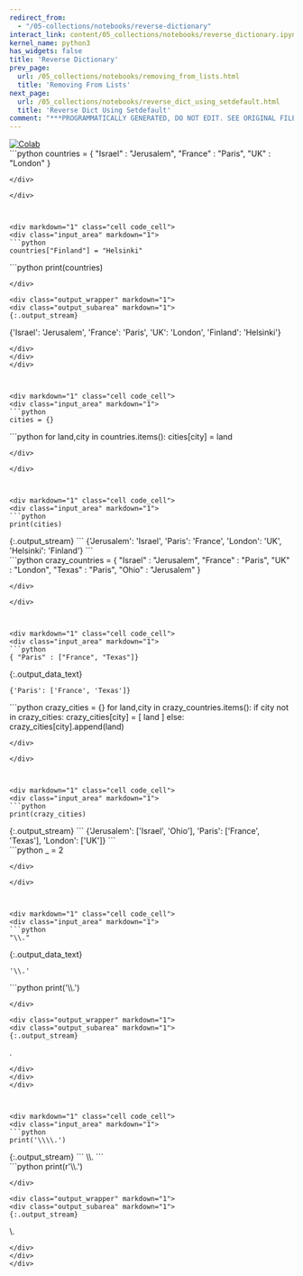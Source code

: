 ```yaml
---
redirect_from:
  - "/05-collections/notebooks/reverse-dictionary"
interact_link: content/05_collections/notebooks/reverse_dictionary.ipynb
kernel_name: python3
has_widgets: false
title: 'Reverse Dictionary'
prev_page:
  url: /05_collections/notebooks/removing_from_lists.html
  title: 'Removing From Lists'
next_page:
  url: /05_collections/notebooks/reverse_dict_using_setdefault.html
  title: 'Reverse Dict Using Setdefault'
comment: "***PROGRAMMATICALLY GENERATED, DO NOT EDIT. SEE ORIGINAL FILES IN /content***"
---
```

<a href="https://colab.research.google.com/github/aviadr1/learn-python/blob/master/live%20class%20demonstrations/lesson%2005%20-%20reverse%20dictionary.ipynb" target="_blank">
<img src="https://colab.research.google.com/assets/colab-badge.svg" 
     title="Open this file in Google Colab" alt="Colab"/>
</a>




<div markdown="1" class="cell code_cell">
<div class="input_area" markdown="1">
```python
countries = {
    "Israel" : "Jerusalem",
    "France" : "Paris",
    "UK" : "London"
}

```
</div>

</div>



<div markdown="1" class="cell code_cell">
<div class="input_area" markdown="1">
```python
countries["Finland"] = "Helsinki"

```
</div>

</div>



<div markdown="1" class="cell code_cell">
<div class="input_area" markdown="1">
```python
print(countries)

```
</div>

<div class="output_wrapper" markdown="1">
<div class="output_subarea" markdown="1">
{:.output_stream}
```
{'Israel': 'Jerusalem', 'France': 'Paris', 'UK': 'London', 'Finland': 'Helsinki'}
```
</div>
</div>
</div>



<div markdown="1" class="cell code_cell">
<div class="input_area" markdown="1">
```python
cities = {}

```
</div>

</div>



<div markdown="1" class="cell code_cell">
<div class="input_area" markdown="1">
```python
for land,city in countries.items():
    cities[city] = land

```
</div>

</div>



<div markdown="1" class="cell code_cell">
<div class="input_area" markdown="1">
```python
print(cities)

```
</div>

<div class="output_wrapper" markdown="1">
<div class="output_subarea" markdown="1">
{:.output_stream}
```
{'Jerusalem': 'Israel', 'Paris': 'France', 'London': 'UK', 'Helsinki': 'Finland'}
```
</div>
</div>
</div>



<div markdown="1" class="cell code_cell">
<div class="input_area" markdown="1">
```python
crazy_countries = {
    "Israel" : "Jerusalem",
    "France" : "Paris",
    "UK" : "London",
    "Texas" : "Paris",
    "Ohio" : "Jerusalem"
}

```
</div>

</div>



<div markdown="1" class="cell code_cell">
<div class="input_area" markdown="1">
```python
{ "Paris" : ["France", "Texas"]}

```
</div>

<div class="output_wrapper" markdown="1">
<div class="output_subarea" markdown="1">


{:.output_data_text}
```
{'Paris': ['France', 'Texas']}
```


</div>
</div>
</div>



<div markdown="1" class="cell code_cell">
<div class="input_area" markdown="1">
```python
crazy_cities = {}
for land,city in crazy_countries.items():
    if city not in crazy_cities:
        crazy_cities[city] = [ land ]
    else:
        crazy_cities[city].append(land)
        

```
</div>

</div>



<div markdown="1" class="cell code_cell">
<div class="input_area" markdown="1">
```python
print(crazy_cities)

```
</div>

<div class="output_wrapper" markdown="1">
<div class="output_subarea" markdown="1">
{:.output_stream}
```
{'Jerusalem': ['Israel', 'Ohio'], 'Paris': ['France', 'Texas'], 'London': ['UK']}
```
</div>
</div>
</div>



<div markdown="1" class="cell code_cell">
<div class="input_area" markdown="1">
```python
_ = 2

```
</div>

</div>



<div markdown="1" class="cell code_cell">
<div class="input_area" markdown="1">
```python
"\\."

```
</div>

<div class="output_wrapper" markdown="1">
<div class="output_subarea" markdown="1">


{:.output_data_text}
```
'\\.'
```


</div>
</div>
</div>



<div markdown="1" class="cell code_cell">
<div class="input_area" markdown="1">
```python
print('\\.')

```
</div>

<div class="output_wrapper" markdown="1">
<div class="output_subarea" markdown="1">
{:.output_stream}
```
\.
```
</div>
</div>
</div>



<div markdown="1" class="cell code_cell">
<div class="input_area" markdown="1">
```python
print('\\\\.')

```
</div>

<div class="output_wrapper" markdown="1">
<div class="output_subarea" markdown="1">
{:.output_stream}
```
\\.
```
</div>
</div>
</div>



<div markdown="1" class="cell code_cell">
<div class="input_area" markdown="1">
```python
print(r'\\.')

```
</div>

<div class="output_wrapper" markdown="1">
<div class="output_subarea" markdown="1">
{:.output_stream}
```
\\.
```
</div>
</div>
</div>

